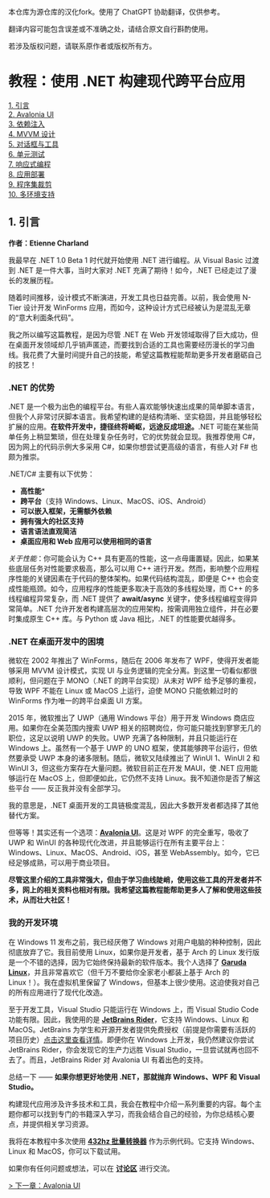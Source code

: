 本仓库为源仓库的汉化fork。使用了 ChatGPT 协助翻译，仅供参考。

翻译内容可能包含误差或不准确之处，请结合原文自行斟酌使用。

若涉及版权问题，请联系原作者或版权所有方。

# 教程：使用 .NET 构建现代跨平台应用

[1. 引言](README.md)  
[2. Avalonia UI](2_Avalonia.md)  
[3. 依赖注入](3_DependencyInjection.md)  
[4. MVVM 设计](4_MVVM.md)  
[5. 对话框与工具](5_DialogsTools.md)  
[6. 单元测试](6_UnitTesting.md)  
[7. 响应式编程](7_Reactive.md)  
[8. 应用部署](8_Deployment.md)  
[9. 程序集裁剪](9_AssemblyTrimming.md)  
[10. 多环境支持](10_MultipleEnvironments.md)  

## 1. 引言

**作者：Etienne Charland**  

我最早在 .NET 1.0 Beta 1 时代就开始使用 .NET 进行编程。从 Visual Basic 过渡到 .NET 是一件大事，当时大家对 .NET 充满了期待！如今，.NET 已经走过了漫长的发展历程。

随着时间推移，设计模式不断演进，开发工具也日益完善。以前，我会使用 N-Tier 设计开发 WinForms 应用，而如今，这种设计方式已经被认为是混乱无章的“意大利面条代码”。

我之所以编写这篇教程，是因为尽管 .NET 在 Web 开发领域取得了巨大成功，但在桌面开发领域却几乎销声匿迹，而要找到合适的工具也需要经历漫长的学习曲线。我花费了大量时间提升自己的技能，希望这篇教程能帮助更多开发者磨砺自己的技艺！

### .NET 的优势

.NET 是一个极为出色的编程平台。有些人喜欢能够快速出成果的简单脚本语言，但我个人非常讨厌脚本语言。我希望构建的是结构清晰、坚实稳固，并且能够轻松扩展的应用。**在软件开发中，捷径终将崎岖，远途反成坦途。**.NET 可能在某些简单任务上稍显繁琐，但在处理复杂任务时，它的优势就会显现。我推荐使用 C#，因为网上的代码示例大多采用 C#，如果你想尝试更高级的语言，有些人对 F# 也颇为推崇。

.NET/C# 主要有以下优势：
- **高性能***  
- **跨平台**（支持 Windows、Linux、MacOS、iOS、Android）  
- **可以嵌入框架，无需额外依赖**  
- **拥有强大的社区支持**  
- **语言语法直观简洁**  
- **桌面应用和 Web 应用可以使用相同的语言**  

*关于性能*：你可能会认为 C++ 具有更高的性能，这一点毋庸置疑。因此，如果某些底层任务对性能要求极高，那么可以用 C++ 进行开发。然而，影响整个应用程序性能的关键因素在于代码的整体架构。如果代码结构混乱，即便是 C++ 也会变成性能瓶颈。如今，应用程序的性能更多取决于高效的多线程处理，而 C++ 的多线程编程异常复杂，而 .NET 提供了 **await/async** 关键字，使多线程编程变得异常简单。.NET 允许开发者构建高层次的应用架构，按需调用独立组件，并在必要时集成原生 C++ 库。与 Python 或 Java 相比，.NET 的性能要优越得多。

### .NET 在桌面开发中的困境

微软在 2002 年推出了 WinForms，随后在 2006 年发布了 WPF，使得开发者能够采用 MVVM 设计模式，实现 UI 与业务逻辑的完全分离。到这里一切看似都很顺利，但问题在于 MONO（.NET 的跨平台实现）从未对 WPF 给予足够的重视，导致 WPF 不能在 Linux 或 MacOS 上运行，迫使 MONO 只能依赖过时的 WinForms 作为唯一的跨平台桌面 UI 方案。

2015 年，微软推出了 UWP（通用 Windows 平台）用于开发 Windows 商店应用。如果你在全美范围内搜索 UWP 相关的招聘岗位，你可能只能找到寥寥无几的职位，这足以说明 UWP 的失败。UWP 充满了各种限制，并且只能运行在 Windows 上。虽然有一个基于 UWP 的 UNO 框架，使其能够跨平台运行，但依然要承受 UWP 本身的诸多限制。随后，微软又陆续推出了 WinUI 1、WinUI 2 和 WinUI 3，但这些方案存在大量问题。微软目前正在开发 MAUI，使 .NET 应用能够运行在 MacOS 上，但即便如此，它仍然不支持 Linux。我不知道你是否了解这些平台 —— 反正我并没有全部学习。

我的意思是，.NET 桌面开发的工具链极度混乱，因此大多数开发者都选择了其他替代方案。

但等等！其实还有一个选项：[**Avalonia UI**](https://avaloniaui.net/)。这是对 WPF 的完全重写，吸收了 UWP 和 WinUI 的各种现代化改进，并且能够运行在所有主要平台上：Windows、Linux、MacOS、Android、iOS，甚至 WebAssembly。如今，它已经足够成熟，可以用于商业项目。

**尽管这里介绍的工具非常强大，但由于学习曲线陡峭，使用这些工具的开发者并不多，网上的相关资料也相对有限。我希望这篇教程能帮助更多人了解和使用这些技术，从而壮大社区！**

### 我的开发环境

在 Windows 11 发布之前，我已经厌倦了 Windows 对用户电脑的种种控制，因此彻底放弃了它。我目前使用 Linux，如果你是开发者，基于 Arch 的 Linux 发行版是一个不错的选择，因为它始终保持最新的软件版本。我个人选择了 [**Garuda Linux**](https://garudalinux.org/)，并且非常喜欢它（但千万不要给你全家老小都装上基于 Arch 的 Linux！）。我在虚拟机里保留了 Windows，但基本上很少使用。这迫使我对自己的所有应用进行了现代化改造。

至于开发工具，Visual Studio 只能运行在 Windows 上，而 Visual Studio Code 功能有限。因此，我使用的是 [**JetBrains Rider**](https://www.jetbrains.com/rider/)，它支持 Windows、Linux 和 MacOS。JetBrains 为学生和开源开发者提供免费授权（前提是你需要有活跃的项目历史）[点击这里查看详情](https://www.jetbrains.com/rider/buy/#discounts)。即便你在 Windows 上开发，我仍然建议你尝试 JetBrains Rider，你会发现它的生产力远胜 Visual Studio，一旦尝试就再也回不去了。而且，JetBrains Rider 对 Avalonia UI 有着出色的支持。

总结一下 —— **如果你想更好地使用 .NET，那就抛弃 Windows、WPF 和 Visual Studio。**

构建现代应用涉及许多技术和工具，我会在教程中介绍一系列重要的内容。每个主题你都可以找到专门的书籍深入学习，而我会结合自己的经验，为你总结核心要点，并提供相关学习资源。

我将在本教程中多次使用 [**432hz 批量转换器**](https://sourceforge.net/projects/converter432hz/) 作为示例代码。它支持 Windows、Linux 和 MacOS，你可以下载试用。

如果你有任何问题或想法，可以在 [**讨论区**](https://github.com/mysteryx93/Modern.Net-Tutorial/discussions) 进行交流。

[> 下一章：Avalonia UI](2_Avalonia.md)